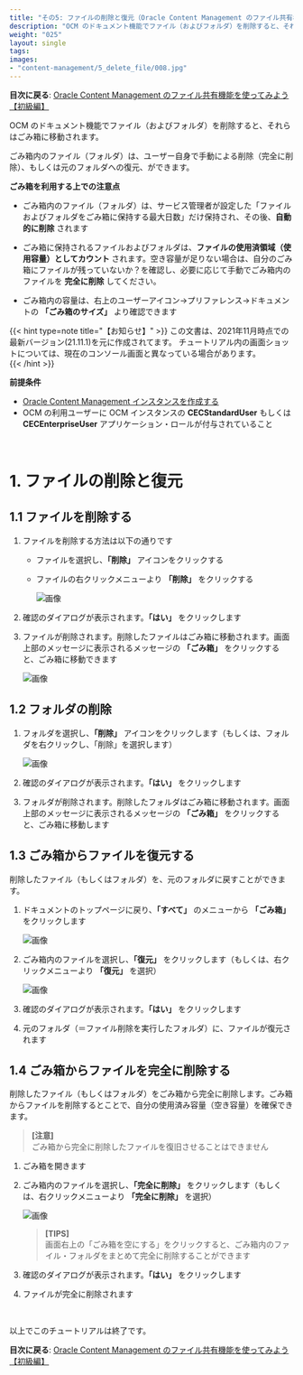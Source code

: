 ```yaml
---
title: "その5: ファイルの削除と復元（Oracle Content Management のファイル共有機能を利用しよう）"
description: "OCM のドキュメント機能でファイル（およびフォルダ）を削除すると、それらはごみ箱に移動されます。また、ごみ箱内のファイル（フォルダ）は、ユーザー自身で手動による削除（完全に削除）、もしくは元のフォルダへの復元、ができます。ここでは、ファイルやフォルダの削除時の操作について習得します"
weight: "025"
layout: single
tags:
images:
- "content-management/5_delete_file/008.jpg"
---
```


**目次に戻る**: [Oracle Content Management のファイル共有機能を使ってみよう【初級編】](../using_file_sharing)

OCM のドキュメント機能でファイル（およびフォルダ）を削除すると、それらはごみ箱に移動されます。

ごみ箱内のファイル（フォルダ）は、ユーザー自身で手動による削除（完全に削除）、もしくは元のフォルダへの復元、ができます。

**ごみ箱を利用する上での注意点**

+ ごみ箱内のファイル（フォルダ）は、サービス管理者が設定した「ファイルおよびフォルダをごみ箱に保持する最大日数」だけ保持され、その後、**自動的に削除** されます

+ ごみ箱に保持されるファイルおよびフォルダは、**ファイルの使用済領域（使用容量）としてカウント** されます。空き容量が足りない場合は、自分のごみ箱にファイルが残っていないか？を確認し、必要に応じて手動でごみ箱内のファイルを **完全に削除** してください。

+ ごみ箱内の容量は、右上のユーザーアイコン→プリファレンス→ドキュメントの **「ごみ箱のサイズ」** より確認できます


{{< hint type=note title="【お知らせ】" >}}
この文書は、2021年11月時点での最新バージョン(21.11.1)を元に作成されてます。   チュートリアル内の画面ショットについては、現在のコンソール画面と異なっている場合があります。   
{{< /hint >}}


**前提条件**
- [Oracle Content Management インスタンスを作成する](../create_oce_instance)
- OCM の利用ユーザーに OCM インスタンスの **CECStandardUser** もしくは **CECEnterpriseUser** アプリケーション・ロールが付与されていること

<br>

# 1. ファイルの削除と復元

## 1.1 ファイルを削除する

1. ファイルを削除する方法は以下の通りです

    + ファイルを選択し、**「削除」** アイコンをクリックする

    + ファイルの右クリックメニューより **「削除」** をクリックする

        ![画像](001.jpg)

1. 確認のダイアログが表示されます。**「はい」** をクリックします

1. ファイルが削除されます。削除したファイルはごみ箱に移動されます。画面上部のメッセージに表示されるメッセージの **「ごみ箱」** をクリックすると、ごみ箱に移動できます

    ![画像](003.jpg)


## 1.2 フォルダの削除

1. フォルダを選択し、**「削除」** アイコンをクリックします（もしくは、フォルダを右クリックし、「削除」を選択します）

    ![画像](004.jpg)

1. 確認のダイアログが表示されます。**「はい」** をクリックします

1. フォルダが削除されます。削除したフォルダはごみ箱に移動されます。画面上部のメッセージに表示されるメッセージの **「ごみ箱」** をクリックすると、ごみ箱に移動します


## 1.3 ごみ箱からファイルを復元する

削除したファイル（もしくはフォルダ）を、元のフォルダに戻すことができます。

1. ドキュメントのトップページに戻り、**「すべて」** のメニューから **「ごみ箱」** をクリックします

    ![画像](005.jpg)

1. ごみ箱内のファイルを選択し、**「復元」** をクリックします（もしくは、右クリックメニューより **「復元」** を選択）

    ![画像](007.jpg)

1. 確認のダイアログが表示されます。**「はい」** をクリックします

1. 元のフォルダ（＝ファイル削除を実行したフォルダ）に、ファイルが復元されます


## 1.4 ごみ箱からファイルを完全に削除する
削除したファイル（もしくはフォルダ）をごみ箱から完全に削除します。ごみ箱からファイルを削除するとことで、自分の使用済み容量（空き容量）を確保できます。

> **[注意]**  
> ごみ箱から完全に削除したファイルを復旧させることはできません


1. ごみ箱を開きます

1. ごみ箱内のファイルを選択し、**「完全に削除」** をクリックします（もしくは、右クリックメニューより **「完全に削除」** を選択）

    ![画像](008.jpg)

    > **[TIPS]**  
    > 画面右上の「ごみ箱を空にする」をクリックすると、ごみ箱内のファイル・フォルダをまとめて完全に削除することができます


1. 確認のダイアログが表示されます。**「はい」** をクリックします

1. ファイルが完全に削除されます


<br>

以上でこのチュートリアルは終了です。

**目次に戻る**: [Oracle Content Management のファイル共有機能を使ってみよう【初級編】](../using_file_sharing)
